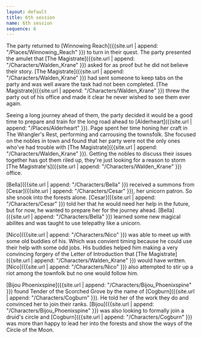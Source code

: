 ```yaml
---
layout: default
title: 6th session
name: 6th session
sequence: 6
---
```


The party returned to [Winnowing Reach]({{site.url | append: "/Places/Winnowing_Reach" }}) to turn in their quest. The party presented the amulet that [The Magistrate]({{site.url | append: "/Characters/Walden_Krane" }}) asked for as proof but he did not believe their story. [The Magistrate]({{site.url | append: "/Characters/Walden_Krane" }}) had sent someone to keep tabs on the party and was well aware the task had not been completed. [The Magistrate]({{site.url | append: "/Characters/Walden_Krane" }}) threw the party out of his office and made it clear he never wished to see them ever again. 

Seeing a long journey ahead of them, the party decided it would be a good time to prepare and train for the long road ahead to [Alderheart]({{site.url | append: "/Places/Alderheart" }}). Page spent her time honing her craft in The Wrangler's Rest, performing and carrousing the townsfolk. She focused on the nobles in town and found that her party were not the only ones who've had trouble with [The Magistrate]({{site.url | append: "/Characters/Walden_Krane" }}). Getting the nobles to discuss their issues together has got them riled up, they're just looking for a reason to storm [The Magistrate's]({{site.url | append: "/Characters/Walden_Krane" }}) office. 

[Bella]({{site.url | append: "/Characters/Bella" }}) received a summons from [Cesar]({{site.url | append: "/Characters/Cesar" }}), her unicorn patron. So she snook into the forests alone. [Cesar]({{site.url | append: "/Characters/Cesar" }}) told her that he would need her help in the future, but for now, he wanted to prepare her for the journey ahead. [Bella]({{site.url | append: "/Characters/Bella" }}) learned some new magical abilites and was taught to use telepathy like a unicorn.

[Nico]({{site.url | append: "/Characters/Nico" }}) was able to meet up with some old buddies of his. Which was convient timing because he could use their help with some odd jobs. His buddies helped him making a very convincing forgery of the Letter of Introduction that [The Magistrate]({{site.url | append: "/Characters/Walden_Krane" }}) would have written. [Nico]({{site.url | append: "/Characters/Nico" }}) also attempted to stir up a riot among the townfolk but no one would follow him.

[Bijou Phoenixspine]({{site.url | append: "/Characters/Bijou_Phoenixspine" }}) found Tender of the Scorched Grove by the name of [Cogburn]({{site.url | append: "/Characters/Cogburn" }}). He told her of the work they do and convinced her to join their ranks. [Bijou]({{site.url | append: "/Characters/Bijou_Phoenixspine" }}) was also looking to formally join a druid's circle and [Cogburn]({{site.url | append: "/Characters/Cogburn" }}) was more than happy to lead her into the forests and show the ways of the Circle of the Moon. 
